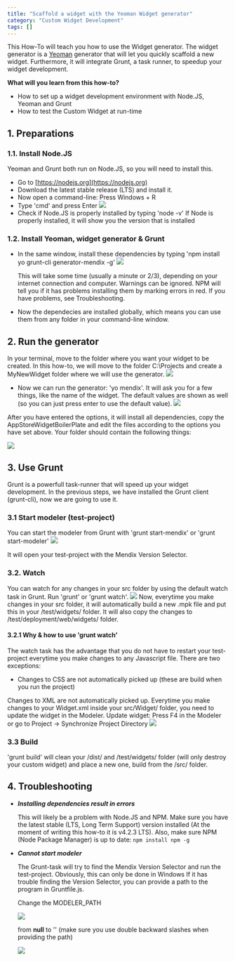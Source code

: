 ```yaml
---
title: "Scaffold a widget with the Yeoman Widget generator"
category: "Custom Widget Development"
tags: []
---
```

This How-To will teach you how to use the Widget generator. The widget generator is a [Yeoman](http://yeoman.io/) generator that will let you quickly scaffold a new widget. Furthermore, it will integrate Grunt, a task runner, to speedup your widget development.

**What will you learn from this how-to?**

*   How to set up a widget development environment with Node.JS, Yeoman and Grunt
*   How to test the Custom Widget at run-time

## 1\. Preparations

### 1.1\. Install Node.JS

Yeoman and Grunt both run on Node.JS, so you will need to install this.

*   Go to [https://nodejs.org](https://nodejs.org)
*   Download the latest stable release (LTS) and install it.
*   Now open a command-line: Press Windows + R
*   Type 'cmd' and press Enter
    ![](attachments/19202547/19398836.png)
*   Check if Node.JS is properly installed by typing 'node -v'
    If Node is properly installed, it will show you the version that is installed

### 1.2\. Install Yeoman, widget generator & Grunt

*   In the same window, install these dependencies by typing 'npm install yo grunt-cli generator-mendix -g'
    ![](attachments/19202547/19398837.png)

    This will take some time (usually a minute or 2/3), depending on your internet connection and computer. Warnings can be ignored. NPM will tell you if it has problems installing them by marking errors in red. If you have problems, see Troubleshooting.
*   Now the dependecies are installed globally, which means you can use them from any folder in your command-line window.

## 2\. Run the generator

In your terminal, move to the folder where you want your widget to be created. In this how-to, we will move to the folder C:\Projects and create a MyNewWidget folder where we will use the generator.
![](attachments/19202547/19398838.png)

*   Now we can run the generator: 'yo mendix'. It will ask you for a few things, like the name of the widget. The default values are shown as well (so you can just press enter to use the default value).
    ![](attachments/19202547/19398839.png)

After you have entered the options, it will install all dependencies, copy the AppStoreWidgetBoilerPlate and edit the files according to the options you have set above. Your folder should contain the following things:

![](attachments/19202547/19398840.png)

## 3\. Use Grunt

Grunt is a powerfull task-runner that will speed up your widget development. In the previous steps, we have installed the Grunt client (grunt-cli), now we are going to use it.

### 3.1 Start modeler (test-project)

You can start the modeler from Grunt with 'grunt start-mendix' or 'grunt start-modeler'
![](attachments/19202547/19398841.png)

It will open your test-project with the Mendix Version Selector.

### 3.2\. Watch

You can watch for any changes in your src folder by using the default watch task in Grunt. Run 'grunt' or 'grunt watch'.
![](attachments/19202547/19398842.png)
Now, everytime you make changes in your src folder, it will automatically build a new .mpk file and put this in your /test/widgets/ folder. It will also copy the changes to /test/deployment/web/widgets/ folder.

#### 3.2.1 Why & how to use 'grunt watch'

The watch task has the advantage that you do not have to restart your test-project everytime you make changes to any Javascript file. There are two exceptions:

*   Changes to CSS are not automatically picked up (these are build when you run the project)

Changes to XML are not automatically picked up. Everytime you make changes to your Widget.xml inside your src/Widget/ folder, you need to update the widget in the Modeler.
Update widget:
Press F4 in the Modeler or go to Project -> Synchronize Project Directory
![](attachments/19202547/19398843.png)

### 3.3 Build

'grunt build' will clean your /dist/ and /test/widgets/ folder (will only destroy your custom widget) and place a new one, build from the /src/ folder.

## 4\. Troubleshooting

*   _**Installing dependencies result in errors**_

    This will likely be a problem with Node.JS and NPM. Make sure you have the latest stable (LTS, Long Term Support) version installed (At the moment of writing this how-to it is v4.2.3 LTS). Also, make sure NPM (Node Package Manager) is up to date: ``npm install npm -g``
*   _**Cannot start modeler**_

    The Grunt-task will try to find the Mendix Version Selector and run the test-project. Obviously, this can only be done in Windows
    If it has trouble finding the Version Selector, you can provide a path to the program in Gruntfile.js.

    Change the MODELER_PATH

    ![](attachments/19202547/19398844.png)

    from **null** to \'<path to VersionSelector.exe>\' (make sure you use double backward slashes when providing the path)

    ![](attachments/19202547/19398845.png)
